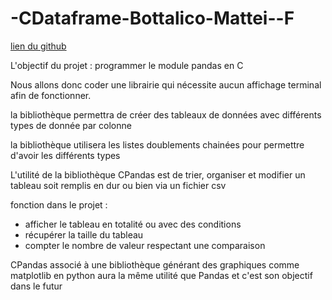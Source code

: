 # -CDataframe-Bottalico-Mattei--F

[lien du github](https://github.com/ThomasB395/CDataframe-Bottalico-Mattei--F)


L'objectif du projet : programmer le module pandas en C 

Nous allons donc coder une librairie qui nécessite aucun affichage terminal 
afin de fonctionner. 

la bibliothèque permettra de créer des tableaux de données avec différents types de donnée par colonne 

la bibliothèque utilisera les listes doublements chainées pour permettre d'avoir les différents types

L'utilité de la bibliothèque CPandas est de trier, organiser et modifier un tableau soit remplis en dur ou bien via un fichier csv 

fonction dans le projet : 
- afficher le tableau en totalité ou avec des conditions 
- récupérer la taille du tableau
- compter le nombre de valeur respectant une comparaison 


CPandas associé à une bibliothèque générant des graphiques comme matplotlib en python aura la même utilité que Pandas et c'est son objectif dans le futur 



